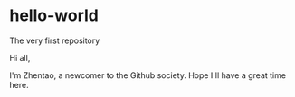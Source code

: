 # hello-world
The very first repository

Hi all,

I'm Zhentao, a newcomer to the Github society. Hope I'll have a great time here.
